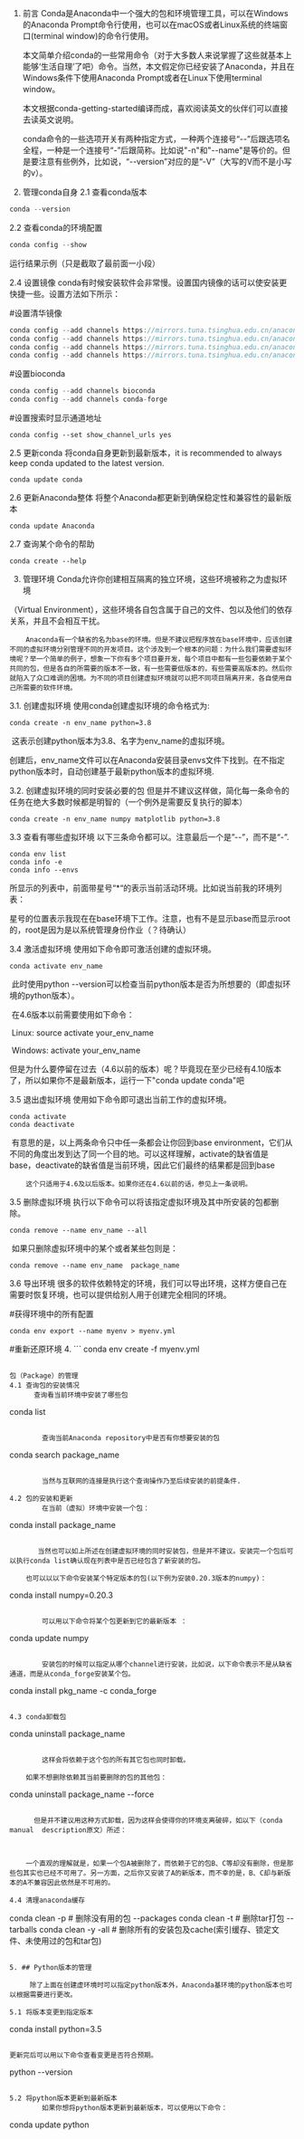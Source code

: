 

1. 前言
        Conda是Anaconda中一个强大的包和环境管理工具，可以在Windows的Anaconda Prompt命令行使用，也可以在macOS或者Linux系统的终端窗口(terminal window)的命令行使用。

    本文简单介绍conda的一些常用命令（对于大多数人来说掌握了这些就基本上能够‘生活自理’了吧）命令。当然，本文假定你已经安装了Anaconda，并且在Windows条件下使用Anaconda Prompt或者在Linux下使用terminal window。
   
    本文根据conda-getting-started编译而成，喜欢阅读英文的伙伴们可以直接去读英文说明。
   
    conda命令的一些选项开关有两种指定方式，一种两个连接号“--”后跟选项名全程，一种是一个连接号“-”后跟简称。比如说"-n"和"--name"是等价的。但是要注意有些例外，比如说，“--version”对应的是“-V”（大写的V而不是小写的v）。

2. 管理conda自身
  2.1 查看conda版本

  ```c
  conda --version
  ```

  2.2 查看conda的环境配置

  ```c
  conda config --show
  ```

  运行结果示例（只是截取了最前面一小段） 



2.4 设置镜像
        conda有时候安装软件会非常慢。设置国内镜像的话可以使安装更快捷一些。设置方法如下所示：

#设置清华镜像
```c
conda config --add channels https://mirrors.tuna.tsinghua.edu.cn/anaconda/pkgs/free/
conda config --add channels https://mirrors.tuna.tsinghua.edu.cn/anaconda/pkgs/main/
conda config --add channels https://mirrors.tuna.tsinghua.edu.cn/anaconda/cloud/conda-forge/
conda config --add channels https://mirrors.tuna.tsinghua.edu.cn/anaconda/cloud/bioconda/
```



#设置bioconda
```c
conda config --add channels bioconda
conda config --add channels conda-forge
```

#设置搜索时显示通道地址
```
conda config --set show_channel_urls yes

```

2.5 更新conda
将conda自身更新到最新版本，it is recommended to always keep conda updated to the latest version.         

```
conda update conda
```

2.6 更新Anaconda整体
将整个Anaconda都更新到确保稳定性和兼容性的最新版本

```
conda update Anaconda
```

2.7 查询某个命令的帮助 

```
conda create --help
```

3. 管理环境
        Conda允许你创建相互隔离的独立环境，这些环境被称之为虚拟环境

（Virtual Environment），这些环境各自包含属于自己的文件、包以及他们的依存关系，并且不会相互干扰。

        Anaconda有一个缺省的名为base的环境。但是不建议把程序放在base环境中，应该创建不同的虚拟环境分别管理不同的开发项目。这个涉及到一个根本的问题：为什么我们需要虚拟环境呢？举一个简单的例子，想象一下你有多个项目要开发，每个项目中都有一些包要依赖于某个共同的包，但是各自的所需要的版本不一致，有一些需要低版本的，有些需要高版本的。然后你就陷入了众口难调的困境。为不同的项目创建虚拟环境就可以把不同项目隔离开来，各自使用自己所需要的软件环境。

3.1. 创建虚拟环境
        使用conda创建虚拟环境的命令格式为:

```
conda create -n env_name python=3.8
```

​        这表示创建python版本为3.8、名字为env_name的虚拟环境。

​    创建后，env_name文件可以在Anaconda安装目录envs文件下找到。在不指定python版本时，自动创建基于最新python版本的虚拟环境.      

3.2. 创建虚拟环境的同时安装必要的包
        但是并不建议这样做，简化每一条命令的任务在绝大多数时候都是明智的（一个例外是需要反复执行的脚本）

```
conda create -n env_name numpy matplotlib python=3.8

```

3.3 查看有哪些虚拟环境
        以下三条命令都可以。注意最后一个是”--”，而不是“-”.

```
conda env list
conda info -e
conda info --envs
```

​       所显示的列表中，前面带星号“*“的表示当前活动环境。比如说当前我的环境列表：

​     星号的位置表示我现在在base环境下工作。注意，也有不是显示base而显示root的，root是因为是以系统管理身份作业（？待确认）

3.4 激活虚拟环境
        使用如下命令即可激活创建的虚拟环境。

```
conda activate env_name

```

​        此时使用python --version可以检查当前python版本是否为所想要的（即虚拟环境的python版本）。

​    在4.6版本以前需要使用如下命令：

​    Linux:  source activate your_env_name

​    Windows: activate your_env_name

​    但是为什么要停留在过去（4.6以前的版本）呢？毕竟现在至少已经有4.10版本了，所以如果你不是最新版本，运行一下"conda update conda"吧



3.5 退出虚拟环境
        使用如下命令即可退出当前工作的虚拟环境。

```
conda activate
conda deactivate
```

​        有意思的是，以上两条命令只中任一条都会让你回到base environment，它们从不同的角度出发到达了同一个目的地。可以这样理解，activate的缺省值是base，deactivate的缺省值是当前环境，因此它们最终的结果都是回到base

        这个只适用于4.6及以后版本。如果你还在4.6以前的话，参见上一条说明。

3.5 删除虚拟环境
        执行以下命令可以将该指定虚拟环境及其中所安装的包都删除。

```
conda remove --name env_name --all

```

​        如果只删除虚拟环境中的某个或者某些包则是：

```
conda remove --name env_name  package_name

```

3.6 导出环境 
        很多的软件依赖特定的环境，我们可以导出环境，这样方便自己在需要时恢复环境，也可以提供给别人用于创建完全相同的环境。

#获得环境中的所有配置
```
conda env export --name myenv > myenv.yml
```

#重新还原环境
4. ```
  conda env create -f  myenv.yml
  ```
  
  包（Package）的管理
  4.1 查询包的安装情况
        查询看当前环境中安装了哪些包

```
conda list
```

​        查询当前Anaconda repository中是否有你想要安装的包

```
conda search package_name

```

​        当然与互联网的连接是执行这个查询操作乃至后续安装的前提条件.

4.2 包的安装和更新
        在当前（虚拟）环境中安装一个包：

```
conda install package_name

```

​       当然也可以如上所述在创建虚拟环境的同时安装包，但是并不建议。安装完一个包后可以执行conda list确认现在列表中是否已经包含了新安装的包。

​    也可以以以下命令安装某个特定版本的包(以下例为安装0.20.3版本的numpy)：

```
conda install numpy=0.20.3

```

​        可以用以下命令将某个包更新到它的最新版本 ：

```
conda update numpy

```

​        安装包的时候可以指定从哪个channel进行安装，比如说，以下命令表示不是从缺省通道，而是从conda_forge安装某个包。

```
conda install pkg_name -c conda_forge

```

4.3 conda卸载包

```
conda uninstall package_name

```

​        这样会将依赖于这个包的所有其它包也同时卸载。

​    如果不想删除依赖其当前要删除的包的其他包：

```
conda uninstall package_name --force

```

​      但是并不建议用这种方式卸载，因为这样会使得你的环境支离破碎，如以下（conda manual  description原文）所述：



​    一个直观的理解就是，如果一个包A被删除了，而依赖于它的包B、C等却没有删除，但是那些包其实也已经不可用了。另一方面，之后你又安装了A的新版本，而不幸的是，B、C却与新版本的A不兼容因此依然是不可用的。

4.4 清理anaconda缓存

```
conda clean -p      # 删除没有用的包 --packages
conda clean -t      # 删除tar打包 --tarballs
conda clean -y -all # 删除所有的安装包及cache(索引缓存、锁定文件、未使用过的包和tar包)
```

5. ## Python版本的管理
     
     除了上面在创建虚环境时可以指定python版本外，Anaconda基环境的python版本也可以根据需要进行更改。

5.1 将版本变更到指定版本

```
conda install python=3.5

```

更新完后可以用以下命令查看变更是否符合预期。

```
python --version

```

5.2 将python版本更新到最新版本
        如果你想将python版本更新到最新版本，可以使用以下命令：

```
conda update python

```